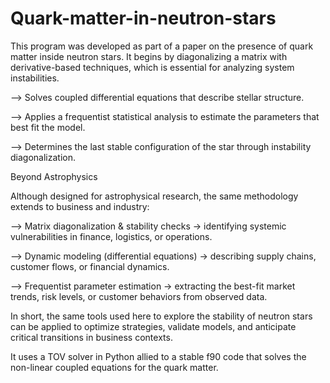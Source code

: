 # Quark-matter-in-neutron-stars


This program was developed as part of a paper on the presence of quark matter inside neutron stars. It begins by diagonalizing a matrix with derivative-based techniques, which is essential for analyzing system instabilities. 

--> Solves coupled differential equations that describe stellar structure.

--> Applies a frequentist statistical analysis to estimate the parameters that best fit the model.

--> Determines the last stable configuration of the star through instability diagonalization.

Beyond Astrophysics

Although designed for astrophysical research, the same methodology extends to business and industry:

--> Matrix diagonalization & stability checks → identifying systemic vulnerabilities in finance, logistics, or operations.

--> Dynamic modeling (differential equations) → describing supply chains, customer flows, or financial dynamics.

--> Frequentist parameter estimation → extracting the best-fit market trends, risk levels, or customer behaviors from observed data.

In short, the same tools used here to explore the stability of neutron stars can be applied to optimize strategies, validate models, and anticipate critical transitions in business contexts.

It uses a TOV solver in Python allied to a stable f90 code that solves the non-linear coupled equations for the quark matter.
